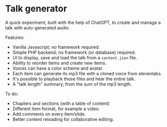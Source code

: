 # Talk generator

A quick experiment, built with the help of ChatGPT, to create and manage a talk with auto-generated audio.

Features:
- Vanilla Javascript; no framework required.
- Simple PHP backend; no framework (or database) required.
- UI to display, save and load the talk from a `content.json` file.
- Ability to reorder items and create new items.
- Voices can have a color scheme and avatar.
- Each item can generate its mp3 file with a cloned voice from elevenlabs.
- It's possible to playback those files and hear the entire talk.
- A "talk length" summary, from the sum of the mp3 length.

To do:
- Chapters and sections (with a table of content)
- Different item format, for example a video.
- Add comments on every item/slide.
- Better content reloading for collaborative editing.